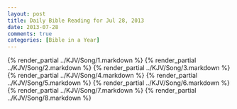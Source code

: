 ```yaml
---
layout: post
title: Daily Bible Reading for Jul 28, 2013
date: 2013-07-28
comments: true
categories: [Bible in a Year]
---
```

{% render_partial ../KJV/Song/1.markdown %}
{% render_partial ../KJV/Song/2.markdown %}
{% render_partial ../KJV/Song/3.markdown %}
{% render_partial ../KJV/Song/4.markdown %}
{% render_partial ../KJV/Song/5.markdown %}
{% render_partial ../KJV/Song/6.markdown %}
{% render_partial ../KJV/Song/7.markdown %}
{% render_partial ../KJV/Song/8.markdown %}
